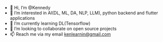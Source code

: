 - 👋 Hi, I’m @Kennedy
- 👀 I’m interested in AI(DL, ML, DA, NLP, LLM), python backend and flutter applications
- 🌱 I’m currently learning DL(Tensorflow)
- 💞️ I’m looking to collaborate on open source projects
- 📫 Reach me via my email kenlearnin@gmail.com

<!---
Kennedy-learning/Kennedy-learning is a ✨ special ✨ repository because its `README.md` (this file) appears on your GitHub profile.
You can click the Preview link to take a look at your changes.
--->
